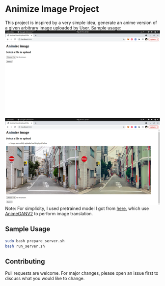 
# Animize Image Project

This project is inspired by a very simple idea, generate an anime version of a given arbitrary image uploaded by User.
Sample usage:
![Alt text](./sample/1.png?raw=true "Title")
![Alt text](./sample/2.png?raw=true "Title")
Note: For simplicity, I used pretrained model I got from [here](https://github.com/TachibanaYoshino/AnimeGANv2), which use [AnimeGANV2](https://tachibanayoshino.github.io/AnimeGANv2/) to perform image translation.

## Sample Usage

```bash
sudo bash prepare_server.sh
bash run_server.sh
```

## Contributing
Pull requests are welcome. For major changes, please open an issue first to discuss what you would like to change.
